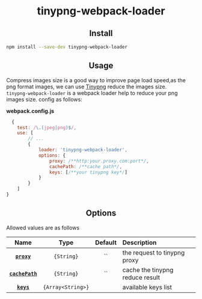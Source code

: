 <h1 align="center">tinypng-webpack-loader</h1>

<h2 align="center">Install</h2>

```bash
npm install --save-dev tinypng-webpack-loader
```

<h2 align="center">Usage</h2>

Compress images size is a good way to improve page load speed,as the png format images, we can use [Tinypng](https://tinypng.com/) reduce the images size.  
`tinypng-webpack-loader` is a webpack loader help to reduce your png images size.
config as follows:

**webpack.config.js**
```javascript
  {
    test: /\.(jpeg|png)$/,
    use: [
        // ...
        {
            loader: 'tinypng-webpack-loader',
            options: {
                proxy: /**http:your.proxy.com:port*/,
                cachePath: /**cache path*/,
                keys: [/**your tinypng key*/]
            }
        }
    ]
}
```

<h2 align="center">Options</h2>

Allowed values are as follows

|Name|Type|Default|Description|
|:--:|:--:|:-----:|:----------|
|**[`proxy`](#)**|`{String}`|``|the request to tinypng proxy|
|**[`cachePath`](#)**|`{String}`|``|cache the tinypng reduce result|
|**[`keys`](#)**|`{Array<String>}`||available keys list|
